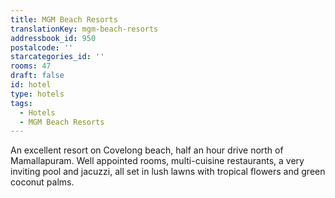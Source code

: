 ```yaml
---
title: MGM Beach Resorts
translationKey: mgm-beach-resorts
addressbook_id: 950
postalcode: ''
starcategories_id: ''
rooms: 47
draft: false
id: hotel
type: hotels
tags:
  - Hotels
  - MGM Beach Resorts
---
```

An excellent resort on Covelong beach, half an hour drive north of Mamallapuram. Well appointed rooms, multi-cuisine restaurants, a very inviting pool and jacuzzi, all set in lush lawns with tropical flowers and green coconut palms.